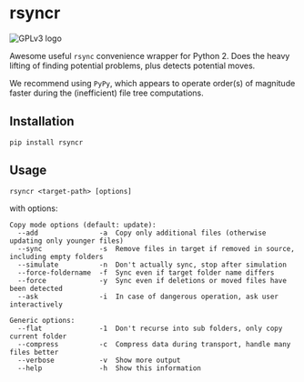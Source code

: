 # rsyncr #
![GPLv3 logo](http://www.gnu.org/graphics/gplv3-127x51.png)

Awesome useful `rsync` convenience wrapper for Python 2.
Does the heavy lifting of finding potential problems, plus detects potential moves.

We recommend using `PyPy`, which appears to operate order(s) of magnitude faster during the (inefficient) file tree computations.


## Installation ##
```
pip install rsyncr
```

## Usage ##
```
rsyncr <target-path> [options]
```
with options:
```
Copy mode options (default: update):
  --add               -a  Copy only additional files (otherwise updating only younger files)
  --sync              -s  Remove files in target if removed in source, including empty folders
  --simulate          -n  Don't actually sync, stop after simulation
  --force-foldername  -f  Sync even if target folder name differs
  --force             -y  Sync even if deletions or moved files have been detected
  --ask               -i  In case of dangerous operation, ask user interactively

Generic options:
  --flat              -1  Don't recurse into sub folders, only copy current folder
  --compress          -c  Compress data during transport, handle many files better
  --verbose           -v  Show more output
  --help              -h  Show this information
```
